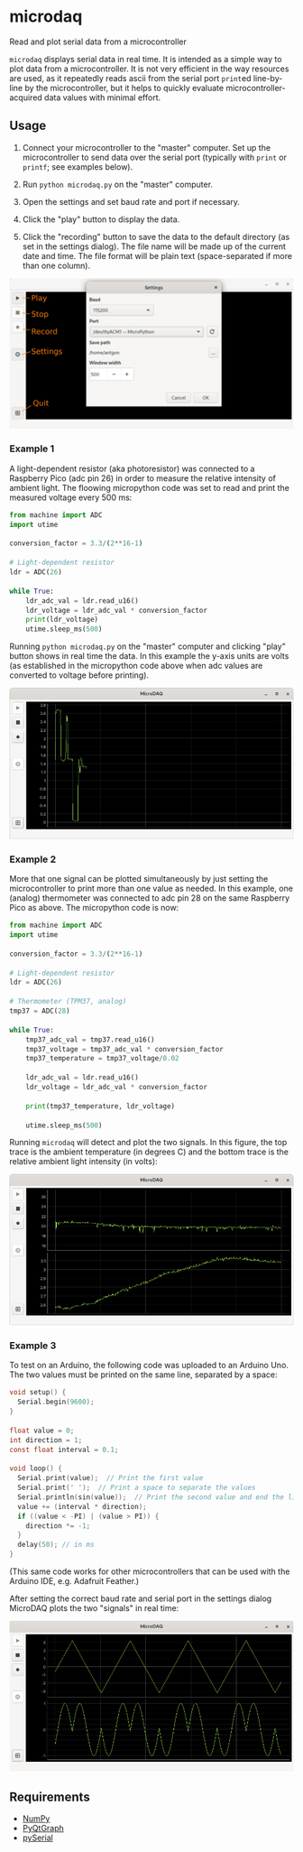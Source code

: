 # microdaq

Read and plot serial data from a microcontroller

`microdaq` displays serial data in real time. It is intended as a simple
way to plot data from a microcontroller. It is not very efficient in the
way resources are used, as it repeatedly reads ascii from the serial
port `print`ed line-by-line by the microcontroller, but it helps to
quickly evaluate microcontroller-acquired data values with minimal
effort.

## Usage

1. Connect your microcontroller to the "master" computer. Set up the
   microcontroller to send data over the serial port (typically with
   `print` or `printf`; see examples below).

1. Run `python microdaq.py` on the "master" computer.

1. Open the settings and set baud rate and port if necessary.

1. Click the "play" button to display the data.

1. Click the "recording" button to save the data to the default
   directory (as set in the settings dialog). The file name will be made
   up of the current date and time. The file format will be plain text
   (space-separated if more than one column).

![GUI](img/gui_overview.png)

### Example 1

A light-dependent resistor (aka photoresistor) was connected to a
Raspberry Pico (adc pin 26) in order to measure the relative intensity
of ambient light. The floowing micropython code was set to read and
print the measured voltage every 500 ms:

```python
from machine import ADC
import utime

conversion_factor = 3.3/(2**16-1)

# Light-dependent resistor
ldr = ADC(26)

while True:
    ldr_adc_val = ldr.read_u16()
    ldr_voltage = ldr_adc_val * conversion_factor
    print(ldr_voltage)
    utime.sleep_ms(500)
```

Running `python microdaq.py` on the "master" computer and clicking
"play" button shows in real time the data. In this example the y-axis
units are volts (as established in the micropython code above when adc
values are converted to voltage before printing).

![One signal](img/one_signal.png)


### Example 2

More that one signal can be plotted simultaneously by just setting the
microcontroller to print more than one value as needed. In this example,
one (analog) thermometer was connected to adc pin 28 on the same
Raspberry Pico as above. The micropython code is now:

```python
from machine import ADC
import utime

conversion_factor = 3.3/(2**16-1)

# Light-dependent resistor
ldr = ADC(26)

# Thermometer (TPM37, analog)
tmp37 = ADC(28)

while True:
    tmp37_adc_val = tmp37.read_u16()
    tmp37_voltage = tmp37_adc_val * conversion_factor
    tmp37_temperature = tmp37_voltage/0.02

    ldr_adc_val = ldr.read_u16()
    ldr_voltage = ldr_adc_val * conversion_factor

    print(tmp37_temperature, ldr_voltage)

    utime.sleep_ms(500)
```
Running `microdaq` will detect and plot the two signals. In this figure,
the top trace is the ambient temperature (in degrees C) and the bottom
trace is the relative ambient light intensity (in volts):

![Two signals](img/two_signals.png)


### Example 3

To test on an Arduino, the following code was uploaded to an Arduino
Uno. The two values must be printed on the same line, separated by a
space:
```c
void setup() {
  Serial.begin(9600);
}

float value = 0;
int direction = 1;
const float interval = 0.1;

void loop() {
  Serial.print(value);  // Print the first value
  Serial.print(' ');  // Print a space to separate the values
  Serial.println(sin(value));  // Print the second value and end the line
  value += (interval * direction);
  if ((value < -PI) | (value > PI)) {
    direction *= -1;
  }
  delay(50); // in ms
}
```
(This same code works for other microcontrollers that can be used with
the Arduino IDE, e.g. Adafruit Feather.)

After setting the correct baud rate and serial port in the settings
dialog MicroDAQ plots the two "signals" in real time:

![Arduino traces](img/arduino_traces.png)


## Requirements

* [NumPy](https://numpy.org/)
* [PyQtGraph](http://pyqtgraph.org/)
* [pySerial](https://github.com/pyserial/)
